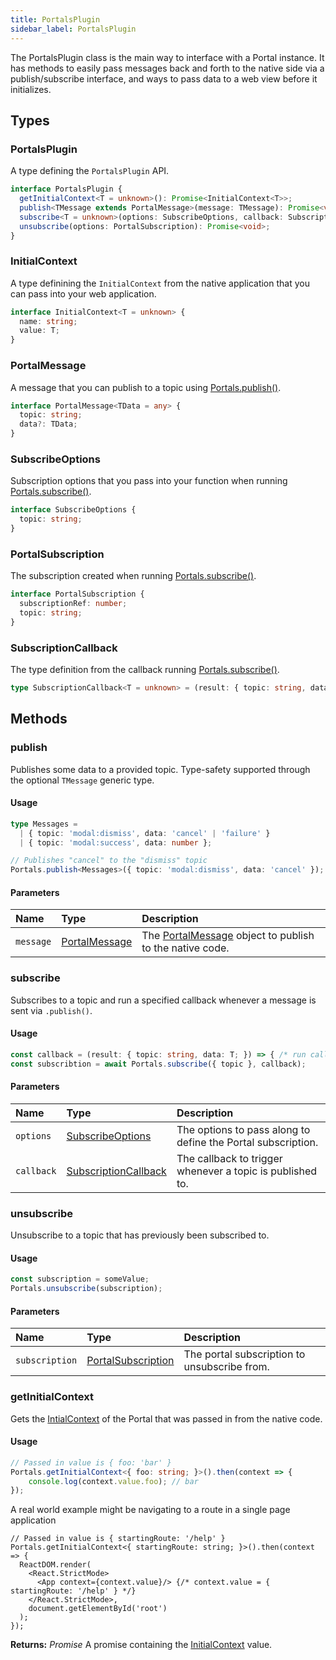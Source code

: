 ```yaml
---
title: PortalsPlugin
sidebar_label: PortalsPlugin
---
```


The PortalsPlugin class is the main way to interface with a Portal instance. It has methods to easily pass messages back and forth to the native side via a publish/subscribe interface, and ways to pass data to a web view before it initializes.

## Types

### PortalsPlugin

A type defining the `PortalsPlugin` API.

```typescript
interface PortalsPlugin {
  getInitialContext<T = unknown>(): Promise<InitialContext<T>>;
  publish<TMessage extends PortalMessage>(message: TMessage): Promise<void>;
  subscribe<T = unknown>(options: SubscribeOptions, callback: SubscriptionCallback<T>): Promise<PortalSubscription>;
  unsubscribe(options: PortalSubscription): Promise<void>;
}
```
### InitialContext

A type definining the `InitialContext` from the native application that you can pass into your web application.

```typescript
interface InitialContext<T = unknown> {
  name: string;
  value: T;
}
```

### PortalMessage

A message that you can publish to a topic using [Portals.publish()](./portals-plugin#publish).

```typescript
interface PortalMessage<TData = any> {
  topic: string;
  data?: TData;
}
```

### SubscribeOptions

Subscription options that you pass into your function when running [Portals.subscribe()](./portals-plugin#subscribe).

```typescript
interface SubscribeOptions {
  topic: string;
}
```

### PortalSubscription

The subscription created when running [Portals.subscribe()](./portals-plugin#subscribe).

```typescript
interface PortalSubscription {
  subscriptionRef: number;
  topic: string;
}
```

### SubscriptionCallback

The type definition from the callback running [Portals.subscribe()](./portals-plugin#subscribe).

```typescript
type SubscriptionCallback<T = unknown> = (result: { topic: string, data: T; }) => void;
```

## Methods

### publish

Publishes some data to a provided topic. Type-safety supported through the optional `TMessage` generic type.

#### Usage 

```typescript
type Messages = 
  | { topic: 'modal:dismiss', data: 'cancel' | 'failure' }
  | { topic: 'modal:success', data: number };

// Publishes "cancel" to the "dismiss" topic
Portals.publish<Messages>({ topic: 'modal:dismiss', data: 'cancel' });
```

#### Parameters

Name | Type | Description
:------ | :------ | :------
`message` | [PortalMessage](./portals-plugin#portalmessage) | The [PortalMessage](./portals-plugin#portalmessage) object to publish to the native code.

### subscribe

Subscribes to a topic and run a specified callback whenever a message is sent via `.publish()`.

#### Usage 

```typescript
const callback = (result: { topic: string, data: T; }) => { /* run callback code here on publish */ };
const subscribtion = await Portals.subscribe({ topic }, callback);
```

#### Parameters

Name | Type | Description
:------ | :------ | :------
`options` | [SubscribeOptions](./portals-plugin#subscribeoptions) | The options to pass along to define the Portal subscription.
`callback` | [SubscriptionCallback](./portals-plugin#subscriptioncallback) | The callback to trigger whenever a topic is published to.

### unsubscribe

Unsubscribe to a topic that has previously been subscribed to.

#### Usage 

```typescript
const subscription = someValue;
Portals.unsubscribe(subscription);
```

#### Parameters

Name | Type | Description
:------ | :------ | :------
`subscription` | [PortalSubscription](./portals-plugin#portalsubscription) | The portal subscription to unsubscribe from.

### getInitialContext

Gets the [IntialContext](./portals-plugin#initialcontext) of the Portal that was passed in from the native code.

#### Usage 

```typescript
// Passed in value is { foo: 'bar' }
Portals.getInitialContext<{ foo: string; }>().then(context => {
    console.log(context.value.foo); // bar
});
```

A real world example might be navigating to a route in a single page application

```tsx
// Passed in value is { startingRoute: '/help' }
Portals.getInitialContext<{ startingRoute: string; }>().then(context => {
  ReactDOM.render(
    <React.StrictMode>
      <App context={context.value}/> {/* context.value = { startingRoute: '/help' } */}
    </React.StrictMode>,
    document.getElementById('root')
  );
});
```

**Returns:** <span class="return-code">*Promise*</span> A promise containing the [InitialContext](./portals-plugin#initialcontext) value.

